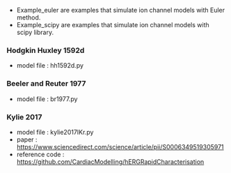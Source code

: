 * Example_euler are examples that simulate ion channel models with Euler method.
* Example_scipy are examples that simulate ion channel models with scipy library.

### Hodgkin Huxley 1592d
* model file : hh1592d.py
### Beeler and Reuter 1977
* model file : br1977.py
### Kylie 2017
* model file : kylie2017IKr.py
* paper : https://www.sciencedirect.com/science/article/pii/S0006349519305971
* reference code : https://github.com/CardiacModelling/hERGRapidCharacterisation
